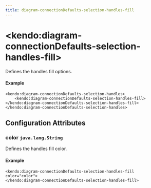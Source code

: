 ```yaml
---
title: diagram-connectionDefaults-selection-handles-fill
---
```


# \<kendo:diagram-connectionDefaults-selection-handles-fill\>

Defines the handles fill options.

#### Example
    <kendo:diagram-connectionDefaults-selection-handles>
        <kendo:diagram-connectionDefaults-selection-handles-fill></kendo:diagram-connectionDefaults-selection-handles-fill>
    </kendo:diagram-connectionDefaults-selection-handles>

## Configuration Attributes

### color `java.lang.String`

Defines the handles fill color.

#### Example
    <kendo:diagram-connectionDefaults-selection-handles-fill color="color">
    </kendo:diagram-connectionDefaults-selection-handles-fill>

